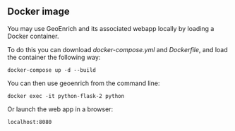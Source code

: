 ## Docker image

You may use GeoEnrich and its associated webapp locally by loading a Docker container.

To do this you can download *docker-compose.yml* and *Dockerfile*, and load the container the following way:

```
docker-compose up -d --build
```

You can then use geoenrich from the command line:

```
docker exec -it python-flask-2 python
```

Or launch the web app in a browser:
```
localhost:8080
```